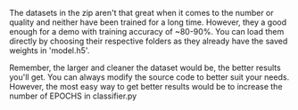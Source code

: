 The datasets in the zip aren't that great when it comes to the number or quality and neither have been trained for a long time. However, they a good enough for a demo with training accuracy of ~80-90%. You can load them directly by choosing their respective folders as they already have the saved weights in 'model.h5'.

Remember, the larger and cleaner the dataset would be, the better results you'll get. You can always modify the source code to better suit your needs. However, the most easy way to get better results would be to increase the number of EPOCHS in classifier.py
